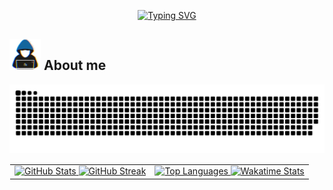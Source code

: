 <p align="center">
  <a href="https://github.com/madzarm">
    <img src="https://readme-typing-svg.herokuapp.com?font=Press+Start+2P&duration=4000&center=true&pause=1000&color=40c463&random=false&width=500&lines=Maksim+Mad%C5%BEar;Software+Developer;Computer+Science+Student;Tech+Enthusiast" alt="Typing SVG" />
  </a>
</p>

## <picture><img src="https://github.com/madzarm/madzarm/blob/main/resources/about_me.gif" width="50px"></picture> **About me**

<div align="center">
  <img src="https://github.com/1999AZZAR/1999AZZAR/blob/main/resources/img/grid-snake.svg" alt="snake" />
</div>

<table width="100%" style="border-collapse: collapse; border: 1px solid transparent;">
  <tr>
    <td valign="top">
      <a href="https://github.com/madzarm">
        <img src="https://github-readme-stats-5nmg.vercel.app/api?username=madzarm&include_all_commits=true&show_icons=true&hide=stars&rank_icon=github&card_width=495&bg_color=45,9be9a8,30a14e&title_color=fff&text_color=fff&icon_color=fff" alt="GitHub Stats" />
      </a>
      <a href="https://github.com/madzarm">
        <img src="https://streak-stats.demolab.com?user=madzarm&currStreakNum=EC7B00&currStreakLabel=EB5454&sideLabels=FFFFFF&sideNums=FFFFFF&dates=FFFFFF&hide_total_contributions=true&background=45%2CAAFFB891%2C30A14E" alt="GitHub Streak" />
      </a>
    </td>
    <td valign="top">
      <a href="https://github.com/madzarm">
        <img src="https://github-readme-stats-5nmg.vercel.app/api/top-langs/?username=madzarm&card_width=495&bg_color=45,9be9a8,30a14e&text_color=fff" alt="Top Languages" />
      </a>
      <a href="https://github.com/madzarm">
        <img src="https://github-readme-stats-5nmg.vercel.app/api/wakatime?username=madzarmaksim&custom_title=This%20Year's%20stats%20(2024)&bg_color=45,9be9a8,30a14e&title_color=fff&text_color=fff"  alt="Wakatime Stats" />
      </a>
</td>
  </tr>
</table>

